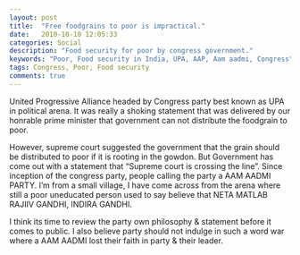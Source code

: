 ```yaml
---
layout: post
title:  "Free foodgrains to poor is impractical."
date:   2010-10-10 12:05:33
categories: Social
description: "Food security for poor by congress government."
keywords: "Poor, Food security in India, UPA, AAP, Aam aadmi, Congress"
tags: Congress, Poor, Food security
comments: true
---
```


United Progressive Alliance headed by Congress party best known as UPA in political arena. It was really a shoking statement that was delivered by our honrable prime minister that government can not distribute the foodgrain to poor.

However, supreme court suggested the government that the grain should be distributed to poor if it is rooting in the gowdon. But Government has come out with a statement that “Supreme court is crossing the line”. Since inception of the congress party, people calling the party a AAM AADMI PARTY. I’m from a small village, I have come across from the arena where still a poor uneducated person used to say believe that NETA MATLAB RAJIIV GANDHI, INDIRA GANDHI.

I think its time to review the party own philosophy & statement before it comes to public. I also believe party should not indulge in such a word war where a AAM AADMI lost their faith in party & their leader.
